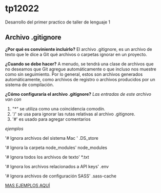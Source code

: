 # tp12022
Desarrollo del primer practico de taller de lenguaje 1

## Archivo .gitignore

**¿Por qué es conviniente incluirlo?**
El archivo .gitignore, es un archivo de texto que le dice a Git qué archivos o carpetas ignorar en un proyecto.

**¿Cuando se debe hacer?**
A menudo, se tendrá una clase de archivos que no deseamos que Git agregue automáticamente o que incluso nos muestre como sin seguimiento. Por lo general, estos son archivos generados automáticamente, como archivos de registro o archivos producidos por un sistema de compilación.

**¿Cómo configuraría el archivo .gitignore?**
_Las entradas de este archivo van con_

1. "*" se utiliza como una coincidencia comodín.
2. '/' se usa para ignorar las rutas relativas al archivo .gitignore.
3. '#' es usado para agregar comentarios

_ejemplos_

'# Ignora archivos del sistema Mac '
.DS_store

'# Ignora la carpeta node_modules'
node_modules

'# Ignora todos los archivos de texto'
*.txt

'# Ignora los archivos relacionados a API keys'
.env

'# Ignora archivos de configuración SASS'
.sass-cache

[MAS EJEMPLOS AQUÍ](https://www.atlassian.com/es/git/tutorials/saving-changes/gitignore)